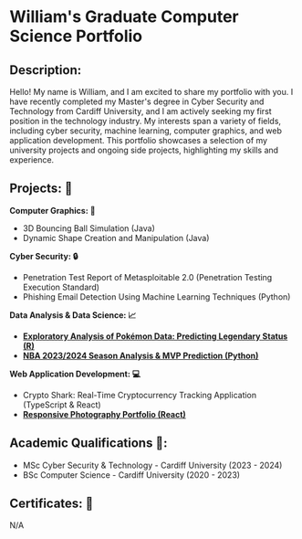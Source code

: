 # William's Graduate Computer Science Portfolio

## Description:
Hello! My name is William, and I am excited to share my portfolio with you. I have recently completed my Master's degree in Cyber Security and Technology from Cardiff University, and I am actively seeking my first position in the technology industry. My interests span a variety of fields, including cyber security, machine learning, computer graphics, and web application development. This portfolio showcases a selection of my university projects and ongoing side projects, highlighting my skills and experience.
## Projects: :file_folder:

**Computer Graphics: :space_invader:**
* 3D Bouncing Ball Simulation (Java)
* Dynamic Shape Creation and Manipulation (Java)

**Cyber Security: :lock:**
* Penetration Test Report of Metasploitable 2.0 (Penetration Testing Execution Standard)
* Phishing Email Detection Using Machine Learning Techniques (Python)

**Data Analysis & Data Science: :chart_with_upwards_trend:**
* [**Exploratory Analysis of Pokémon Data: Predicting Legendary Status (R)**](https://github.com/wlshepherd/My_Portolio/blob/main/pokemon.pdf)
* [**NBA 2023/2024 Season Analysis & MVP Prediction (Python)**](https://github.com/wlshepherd/My_Portolio/blob/main/NBA_Data_Analysis_Project.ipynb)

**Web Application Development: :computer:**
* Crypto Shark: Real-Time Cryptocurrency Tracking Application (TypeScript & React)
* [**Responsive Photography Portfolio (React)**](https://wlshepherd.github.io/react-first-project/#/)

## Academic Qualifications :school::
* MSc Cyber Security & Technology - Cardiff University (2023 - 2024)
* BSc Computer Science - Cardiff University (2020 - 2023)

## Certificates: :page_with_curl:
N/A
